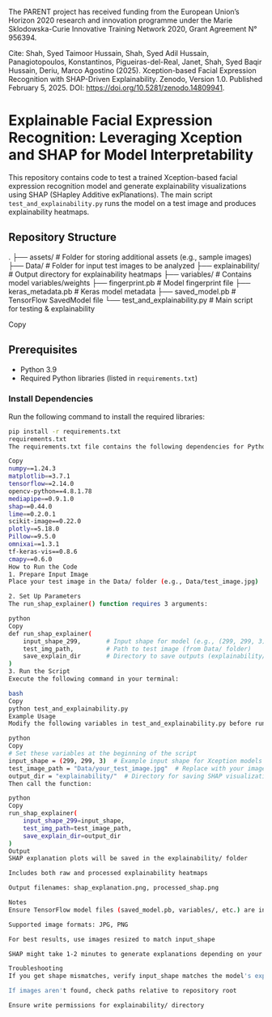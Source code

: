 The PARENT project has received funding from the European Union’s Horizon 2020 research and innovation programme under the Marie Sklodowska-Curie Innovative Training Network 2020, Grant Agreement N° 956394.

Cite: Shah, Syed Taimoor Hussain, Shah, Syed Adil Hussain, Panagiotopoulos, Konstantinos, Pigueiras-del-Real, Janet, Shah, Syed Baqir Hussain, Deriu, Marco Agostino (2025). Xception-based Facial Expression Recognition with SHAP-Driven Explainability. Zenodo, Version 1.0. Published February 5, 2025. DOI: https://doi.org/10.5281/zenodo.14809941.

# Explainable Facial Expression Recognition: Leveraging Xception and SHAP for Model Interpretability

This repository contains code to test a trained Xception-based facial expression recognition model and generate explainability visualizations using SHAP (SHapley Additive exPlanations). The main script `test_and_explainability.py` runs the model on a test image and produces explainability heatmaps.

## Repository Structure
.
├── assets/ # Folder for storing additional assets (e.g., sample images)
├── Data/ # Folder for input test images to be analyzed
├── explainability/ # Output directory for explainability heatmaps
├── variables/ # Contains model variables/weights
├── fingerprint.pb # Model fingerprint file
├── keras_metadata.pb # Keras model metadata
├── saved_model.pb # TensorFlow SavedModel file
└── test_and_explainability.py # Main script for testing & explainability

Copy

## Prerequisites
- Python 3.9
- Required Python libraries (listed in `requirements.txt`)

### Install Dependencies
Run the following command to install the required libraries:
```bash
pip install -r requirements.txt
requirements.txt
The requirements.txt file contains the following dependencies for Python 3.9:

Copy
numpy==1.24.3
matplotlib==3.7.1
tensorflow==2.14.0
opencv-python==4.8.1.78
mediapipe==0.9.1.0
shap==0.44.0
lime==0.2.0.1
scikit-image==0.22.0
plotly==5.18.0
Pillow==9.5.0
omnixai==1.3.1
tf-keras-vis==0.8.6
cmapy==0.6.0
How to Run the Code
1. Prepare Input Image
Place your test image in the Data/ folder (e.g., Data/test_image.jpg)

2. Set Up Parameters
The run_shap_explainer() function requires 3 arguments:

python
Copy
def run_shap_explainer(
    input_shape_299,       # Input shape for model (e.g., (299, 299, 3))
    test_img_path,         # Path to test image (from Data/ folder)
    save_explain_dir       # Directory to save outputs (explainability/)
)
3. Run the Script
Execute the following command in your terminal:

bash
Copy
python test_and_explainability.py
Example Usage
Modify the following variables in test_and_explainability.py before running:

python
Copy
# Set these variables at the beginning of the script
input_shape = (299, 299, 3)  # Example input shape for Xception models
test_image_path = "Data/your_test_image.jpg"  # Replace with your image name
output_dir = "explainability/"  # Directory for saving SHAP visualizations
Then call the function:

python
Copy
run_shap_explainer(
    input_shape_299=input_shape,
    test_img_path=test_image_path,
    save_explain_dir=output_dir
)
Output
SHAP explanation plots will be saved in the explainability/ folder

Includes both raw and processed explainability heatmaps

Output filenames: shap_explanation.png, processed_shap.png

Notes
Ensure TensorFlow model files (saved_model.pb, variables/, etc.) are in the root directory

Supported image formats: JPG, PNG

For best results, use images resized to match input_shape

SHAP might take 1-2 minutes to generate explanations depending on your hardware

Troubleshooting
If you get shape mismatches, verify input_shape matches the model's expected input

If images aren't found, check paths relative to repository root

Ensure write permissions for explainability/ directory